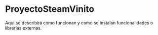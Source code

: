 # ProyectoSteamVinito

Aqui se describirá como funcionan y como se instalan funcionalidades o librerias externas.
